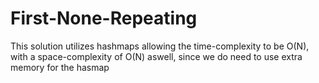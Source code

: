 # First-None-Repeating

This solution utilizes hashmaps allowing the time-complexity to be O(N), with a space-complexity of O(N) aswell, since we do need to use extra memory for the hasmap
